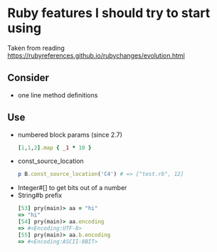 # Ruby features I should try to start using

Taken from reading https://rubyreferences.github.io/rubychanges/evolution.html


## Consider

* one line method definitions

## Use

* numbered block params (since 2.7)
	```ruby
	[1,1,2].map { _1 * 10 }
	```
* const_source_location
	```ruby
	p B.const_source_location('C4') # => ["test.rb", 12]
	```
* Integer#[] to get bits out of a number
* String#b prefix
	```ruby
	[53] pry(main)> aa = "hi"
	=> "hi"
	[54] pry(main)> aa.encoding
	=> #<Encoding:UTF-8>
	[55] pry(main)> aa.b.encoding
	=> #<Encoding:ASCII-8BIT>
	```